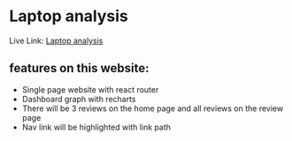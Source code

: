 # Laptop analysis

Live Link: [Laptop analysis](https://laptopanalysisbd.netlify.app/)

## features on this website:

- Single page website with react router 
- Dashboard graph with recharts
- There will be 3 reviews on the home page and all reviews on the review page
- Nav link will be highlighted with link path
